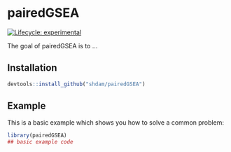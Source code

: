 
<!-- README.md is generated from README.Rmd. Please edit that file -->

# pairedGSEA

<!-- badges: start -->

[![Lifecycle:
experimental](https://img.shields.io/badge/lifecycle-experimental-orange.svg)](https://lifecycle.r-lib.org/articles/stages.html#experimental)
<!-- badges: end -->

The goal of pairedGSEA is to …

## Installation

``` r
devtools::install_github("shdam/pairedGSEA")
```

## Example

This is a basic example which shows you how to solve a common problem:

``` r
library(pairedGSEA)
## basic example code
```
